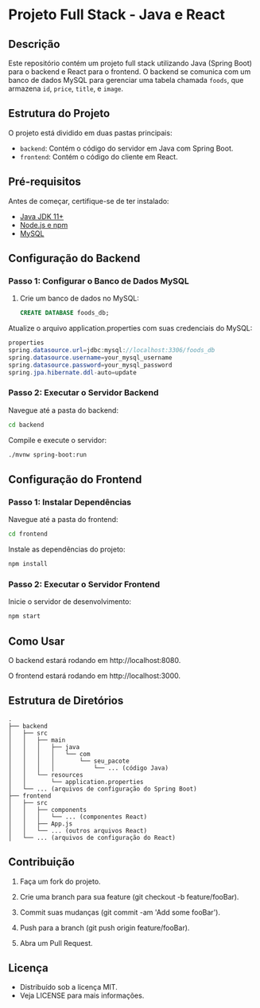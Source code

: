 # Projeto Full Stack - Java e React

## Descrição
Este repositório contém um projeto full stack utilizando Java (Spring Boot) para o backend e React para o frontend. O backend se comunica com um banco de dados MySQL para gerenciar uma tabela chamada `foods`, que armazena `id`, `price`, `title`, e `image`.

## Estrutura do Projeto
O projeto está dividido em duas pastas principais:
- `backend`: Contém o código do servidor em Java com Spring Boot.
- `frontend`: Contém o código do cliente em React.

## Pré-requisitos
Antes de começar, certifique-se de ter instalado:
- [Java JDK 11+](https://www.oracle.com/java/technologies/javase-jdk11-downloads.html)
- [Node.js e npm](https://nodejs.org/)
- [MySQL](https://www.mysql.com/)

## Configuração do Backend

### Passo 1: Configurar o Banco de Dados MySQL
1. Crie um banco de dados no MySQL:
   ```sql
   CREATE DATABASE foods_db;
   ```
Atualize o arquivo application.properties com suas credenciais do MySQL:

```java
properties
spring.datasource.url=jdbc:mysql://localhost:3306/foods_db
spring.datasource.username=your_mysql_username
spring.datasource.password=your_mysql_password
spring.jpa.hibernate.ddl-auto=update
```

### Passo 2: Executar o Servidor Backend
Navegue até a pasta do backend:

```bash
cd backend
```
Compile e execute o servidor:
```bash
./mvnw spring-boot:run
```

## Configuração do Frontend
### Passo 1: Instalar Dependências
Navegue até a pasta do frontend:
```bash
cd frontend
```
Instale as dependências do projeto:
```bash
npm install
```

### Passo 2: Executar o Servidor Frontend
Inicie o servidor de desenvolvimento:
```bash
npm start
```

## Como Usar
O backend estará rodando em http://localhost:8080.

O frontend estará rodando em http://localhost:3000.

## Estrutura de Diretórios

```plaintext
.
├── backend
│   ├── src
│   │   ├── main
│   │   │   ├── java
│   │   │   │   └── com
│   │   │   │       └── seu_pacote
│   │   │   │           └── ... (código Java)
│   │   └── resources
│   │       └── application.properties
│   └── ... (arquivos de configuração do Spring Boot)
├── frontend
│   ├── src
│   │   ├── components
│   │   │   └── ... (componentes React)
│   │   ├── App.js
│   │   └── ... (outros arquivos React)
│   └── ... (arquivos de configuração do React)
```

## Contribuição
1. Faça um fork do projeto.

2. Crie uma branch para sua feature (git checkout -b feature/fooBar).

3. Commit suas mudanças (git commit -am 'Add some fooBar').

4. Push para a branch (git push origin feature/fooBar).

5. Abra um Pull Request.

## Licença
- Distribuído sob a licença MIT.
- Veja LICENSE para mais informações.
